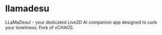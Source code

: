 # llamadesu
LLaMaDesu! - your dedicated Live2D AI companion app designed to curb your loneliness. Fork of vCHAOS.
